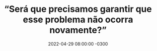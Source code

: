---
layout: post 
title:  “Será que precisamos garantir que esse problema não ocorra novamente?”
date:   2022-04-29 08:00:00 -0300
published: true
tag: "Edição #8 - 02.05.2022"
headline: "Será que precisamos garantir que esse problema não ocorra novamente?"
highlight_title: "Incident Analysis 101: Handling Action Items"
highlight_url: "https://www.jeli.io/blog/incident-analysis-101-handling-action-items/"
highlight_autor: "Emily Ruppe and Thai Wood”
comentario: |-
    “Apesar do título destacado parecer com os famosos click-baits, a lógica de que a missão principal dos postmortem ou, utilizando um termo mais atual, Post Incident review, é a de assegurar que os problemas, quando identificados, não ocorram novamente, é muito presente nos nossos times e parte do vocabulário corriqueiro dos executivos de TI. No entanto, no estagio atual de desenvolvimento das práticas de gerenciamento de tecnologia, é bem pouco provável que exatamente o mesmo problema ocorra novamente, especialmente em sistemas complexos onde a dificuldade de identificar e mapear todos os possíveis fatores que contribuem para um problema, ou sequer a amplitude de seu impacto, é gigantesca.
    
    Ao criamos as ações decorrentes das revisões de incidentes, no lugar de utilizar a lógica tradicional de apenas criar ações específicas para mitigar as falhas (não que isso deixe de ser importante), deveríamos também criar planos de ação para aumentar nossa capacidade de obter insights capazes de ampliar o nosso entendimento sobre como o sistema realmente funciona. Seus Action items incluem essa perspectiva?"
comentado_por: "Ricardo Coelho de Sousa"
comentado_por_linkedin: "http://www.linkedin.com/in/rcsousa1"
---